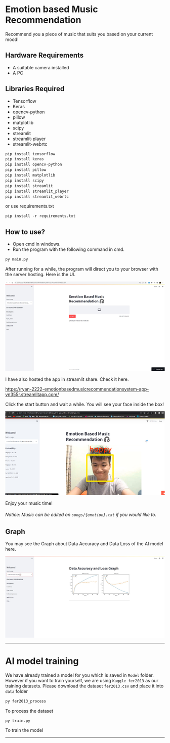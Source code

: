 # Emotion based Music Recommendation

Recommend you a piece of music that suits you based on your current mood!

## Hardware Requirements
- A suitable camera installed 
- A PC

## Libraries Required
- Tensorflow
- Keras
- opencv-python
- pillow
- matplotlib
- scipy
- streamlit
- streamlit-player
- streamlit-webrtc

```python
pip install tensorflow
pip install keras
pip install opencv-python
pip install pillow
pip install matplotlib
pip install scipy
pip install streamlit
pip install streamlit_player
pip install streamlit_webrtc
```

or use requirements.txt

```python
pip install -r requirements.txt
```

## How to use?
- Open cmd in windows.
- Run the program with the following command in cmd.

```python
py main.py
```

After running for a while, the program will direct you to your browser with the server hosting.
Here is the UI.

![avatar](images/UI.jpg)

I have also hosted the app in streamlit share. Check it here.

https://ryan-2222-emotionbasedmusicrecommendationsystem-app-vn355r.streamlitapp.com/

Click the start button and wait a while. You will see your face inside the box!

![avatar](images/sample1.png)

Enjoy your music time!

###### Notice: Music can be edited on ```songs/{emotion}.txt``` if you would like to.

## Graph
You may see the Graph about Data Accuracy and Data Loss of the AI model here.

![avatar](images/sample2.jpg)

---

# AI model training 

We have already trained a model for you which is saved in ```Model``` folder. However if you want to train yourself, we are using ```Kaggle fer2013``` as our training datasets. Please download the dataset ```fer2013.csv``` and place it into ```data``` folder

```python
py fer2013_process 
``` 
To process the dataset

```python
py train.py
```
To train the model

---
